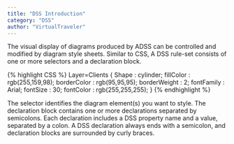 ```yaml
---
title: "DSS Introduction"
category: "DSS"
author: "VirtualTraveler"
---
```

The visual display of diagrams produced by ADSS can be controlled and modified by diagram style sheets. Similar to CSS, A DSS rule-set consists of one or more selectors and a declaration block.

{% highlight CSS %}
Layer=Clients {	Shape : cylinder;
	fillColor : rgb(255,159,98);
	borderColor : rgb(95,95,95);
	borderWeight : 2;
	fontFamily : Arial;
	fontSize : 30;
	fontColor : rgb(255,255,255);
}
{% endhighlight %}

The selector identifies the diagram element(s) you want to style.
The declaration block contains one or more declarations separated by semicolons.
Each declaration includes a DSS property name and a value, separated by a colon.
A DSS declaration always ends with a semicolon, and declaration blocks are surrounded by curly braces.
